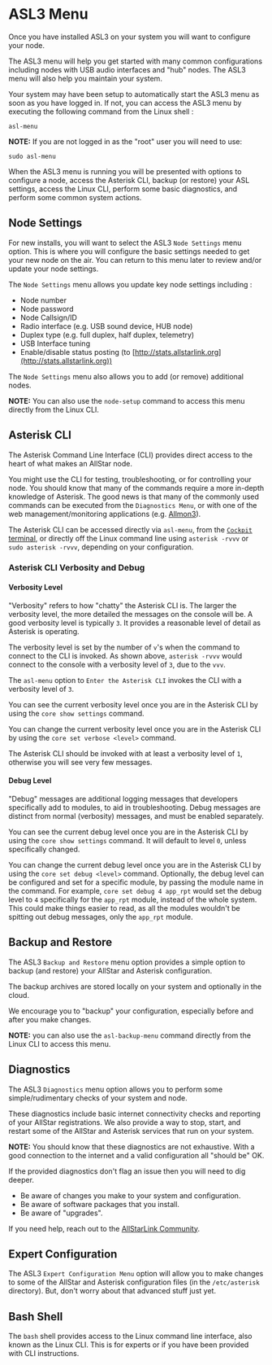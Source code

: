 # ASL3 Menu
Once you have installed ASL3 on your system you will want to configure your node.

The ASL3 menu will help you get started with many common configurations including nodes with USB audio interfaces and "hub" nodes. The ASL3 menu will also help you maintain your system.

Your system may have been setup to automatically start the ASL3 menu as soon as you have logged in. If not, you can access the ASL3 menu by executing the following command from the Linux shell :

```
asl-menu
```

**NOTE:** If you are not logged in as the "root" user you will need to use:

```
sudo asl-menu
```

When the ASL3 menu is running you will be presented with options to configure a node, access the Asterisk CLI, backup (or restore) your ASL settings, access the Linux CLI, perform some basic diagnostics, and perform some common system actions.

## Node Settings
For new installs, you will want to select the ASL3 `Node Settings` menu option. This is where you will configure the basic settings needed to get your new node on the air. You can return to this menu later to review and/or update your node settings.

The `Node Settings` menu allows you update key node settings including :

* Node number
* Node password
* Node Callsign/ID
* Radio interface (e.g. USB sound device, HUB node)
* Duplex type (e.g. full duplex, half duplex, telemetry)
* USB Interface tuning
* Enable/disable status posting (to [http://stats.allstarlink.org](http://stats.allstarlink.org))

The `Node Settings` menu also allows you to add (or remove) additional nodes.

**NOTE:** You can also use the `node-setup` command to access this menu directly from the Linux CLI.

## Asterisk CLI
The Asterisk Command Line Interface (CLI) provides direct access to the heart of what makes an AllStar node.

You might use the CLI for testing, troubleshooting, or for controlling your node. You should know that many of the commands require a more in-depth knowledge of Asterisk. The good news is that many of the commonly used commands can be executed from the `Diagnostics Menu`, or with one of the web management/monitoring applications (e.g. [Allmon3](../allmon3/basics.md)).

The Asterisk CLI can be accessed directly via `asl-menu`, from the [`Cockpit` terminal](../pi/cockpit-console.md), or directly off the Linux command line using `asterisk -rvvv` or `sudo asterisk -rvvv`, depending on your configuration.

### Asterisk CLI Verbosity and Debug

#### Verbosity Level
"Verbosity" refers to how "chatty" the Asterisk CLI is. The larger the verbosity level, the more detailed the messages on the console will be. A good verbosity level is typically `3`. It provides a reasonable level of detail as Asterisk is operating.

The verbosity level is set by the number of `v`'s when the command to connect to the CLI is invoked. As shown above, `asterisk -rvvv` would connect to the console with a verbosity level of `3`, due to the `vvv`.

The `asl-menu` option to `Enter the Asterisk CLI` invokes the CLI with a verbosity level of `3`.

You can see the current verbosity level once you are in the Asterisk CLI by using the `core show settings` command.

You can change the current verbosity level once you are in the Asterisk CLI by using the `core set verbose <level>` command.

The Asterisk CLI should be invoked with at least a verbosity level of `1`, otherwise you will see very few messages.

#### Debug Level

"Debug" messages are additional logging messages that developers specifically add to modules, to aid in troubleshooting. Debug messages are distinct from normal (verbosity) messages, and must be enabled separately. 

You can see the current debug level once you are in the Asterisk CLI by using the `core show settings` command. It will default to level `0`, unless specifically changed.

You can change the current debug level once you are in the Asterisk CLI by using the `core set debug <level>` command. Optionally, the debug level can be configured and set for a specific module, by passing the module name in the command. For example, `core set debug 4 app_rpt` would set the debug level to `4` specifically for the `app_rpt` module, instead of the whole system. This could make things easier to read, as all the modules wouldn't be spitting out debug messages, only the `app_rpt` module.

## Backup and Restore
The ASL3 `Backup and Restore` menu option provides a simple option to backup (and restore) your AllStar and Asterisk configuration.

The backup archives are stored locally on your system and optionally in the cloud.

We encourage you to "backup" your configuration, especially before and after you make changes.

**NOTE:** you can also use the `asl-backup-menu` command directly from the Linux CLI to access this menu.

## Diagnostics
The ASL3 `Diagnostics` menu option allows you to perform some simple/rudimentary checks of your system and node.

These diagnostics include basic internet connectivity checks and reporting of your AllStar registrations. We also provide a way to stop, start, and restart some of the AllStar and Asterisk services that run on your system.

**NOTE:** You should know that these diagnostics are not exhaustive. With a good connection to the internet and a valid configuration all "should be" OK.

If the provided diagnostics don't flag an issue then you will need to dig deeper.

* Be aware of changes you make to your system and configuration.
* Be aware of software packages that you install.
* Be aware of "upgrades".

If you need help, reach out to the [AllStarLink Community](https://community.allstarlink.org/).

## Expert Configuration
The ASL3 `Expert Configuration Menu` option will allow you to make changes to some of the AllStar and Asterisk configuration files (in the `/etc/asterisk` directory). But, don't worry about that advanced stuff just yet.

## Bash Shell
The `bash` shell provides access to the Linux command line interface, also known as the Linux CLI. This is for experts or if you have been provided with CLI instructions.
